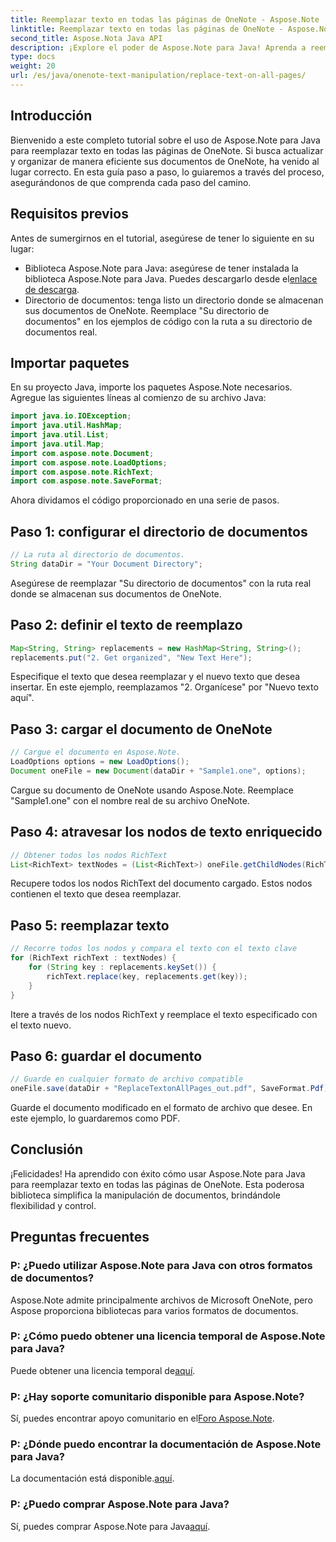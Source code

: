 ```yaml
---
title: Reemplazar texto en todas las páginas de OneNote - Aspose.Note
linktitle: Reemplazar texto en todas las páginas de OneNote - Aspose.Note
second_title: Aspose.Nota Java API
description: ¡Explore el poder de Aspose.Note para Java! Aprenda a reemplazar texto sin esfuerzo en todas las páginas de OneNote. Siga nuestra guía paso a paso para una manipulación de documentos perfecta.
type: docs
weight: 20
url: /es/java/onenote-text-manipulation/replace-text-on-all-pages/
---
```

## Introducción
Bienvenido a este completo tutorial sobre el uso de Aspose.Note para Java para reemplazar texto en todas las páginas de OneNote. Si busca actualizar y organizar de manera eficiente sus documentos de OneNote, ha venido al lugar correcto. En esta guía paso a paso, lo guiaremos a través del proceso, asegurándonos de que comprenda cada paso del camino.
## Requisitos previos
Antes de sumergirnos en el tutorial, asegúrese de tener lo siguiente en su lugar:
-  Biblioteca Aspose.Note para Java: asegúrese de tener instalada la biblioteca Aspose.Note para Java. Puedes descargarlo desde el[enlace de descarga](https://releases.aspose.com/note/java/).
- Directorio de documentos: tenga listo un directorio donde se almacenan sus documentos de OneNote. Reemplace "Su directorio de documentos" en los ejemplos de código con la ruta a su directorio de documentos real.
## Importar paquetes
En su proyecto Java, importe los paquetes Aspose.Note necesarios. Agregue las siguientes líneas al comienzo de su archivo Java:
```java
import java.io.IOException;
import java.util.HashMap;
import java.util.List;
import java.util.Map;
import com.aspose.note.Document;
import com.aspose.note.LoadOptions;
import com.aspose.note.RichText;
import com.aspose.note.SaveFormat;
```
Ahora dividamos el código proporcionado en una serie de pasos.
## Paso 1: configurar el directorio de documentos
```java
// La ruta al directorio de documentos.
String dataDir = "Your Document Directory";
```
Asegúrese de reemplazar "Su directorio de documentos" con la ruta real donde se almacenan sus documentos de OneNote.
## Paso 2: definir el texto de reemplazo
```java
Map<String, String> replacements = new HashMap<String, String>();
replacements.put("2. Get organized", "New Text Here");
```
Especifique el texto que desea reemplazar y el nuevo texto que desea insertar. En este ejemplo, reemplazamos "2. Organícese" por "Nuevo texto aquí".
## Paso 3: cargar el documento de OneNote
```java
// Cargue el documento en Aspose.Note.
LoadOptions options = new LoadOptions();
Document oneFile = new Document(dataDir + "Sample1.one", options);
```
Cargue su documento de OneNote usando Aspose.Note. Reemplace "Sample1.one" con el nombre real de su archivo OneNote.
## Paso 4: atravesar los nodos de texto enriquecido
```java
// Obtener todos los nodos RichText
List<RichText> textNodes = (List<RichText>) oneFile.getChildNodes(RichText.class);
```
Recupere todos los nodos RichText del documento cargado. Estos nodos contienen el texto que desea reemplazar.
## Paso 5: reemplazar texto
```java
// Recorre todos los nodos y compara el texto con el texto clave
for (RichText richText : textNodes) {
    for (String key : replacements.keySet()) {
        richText.replace(key, replacements.get(key));
    }
}
```
Itere a través de los nodos RichText y reemplace el texto especificado con el texto nuevo.
## Paso 6: guardar el documento
```java
// Guarde en cualquier formato de archivo compatible
oneFile.save(dataDir + "ReplaceTextonAllPages_out.pdf", SaveFormat.Pdf);
```
Guarde el documento modificado en el formato de archivo que desee. En este ejemplo, lo guardaremos como PDF.
## Conclusión
¡Felicidades! Ha aprendido con éxito cómo usar Aspose.Note para Java para reemplazar texto en todas las páginas de OneNote. Esta poderosa biblioteca simplifica la manipulación de documentos, brindándole flexibilidad y control.
## Preguntas frecuentes
### P: ¿Puedo utilizar Aspose.Note para Java con otros formatos de documentos?
Aspose.Note admite principalmente archivos de Microsoft OneNote, pero Aspose proporciona bibliotecas para varios formatos de documentos.
### P: ¿Cómo puedo obtener una licencia temporal de Aspose.Note para Java?
 Puede obtener una licencia temporal de[aquí](https://purchase.aspose.com/temporary-license/).
### P: ¿Hay soporte comunitario disponible para Aspose.Note?
 Sí, puedes encontrar apoyo comunitario en el[Foro Aspose.Note](https://forum.aspose.com/c/note/28).
### P: ¿Dónde puedo encontrar la documentación de Aspose.Note para Java?
 La documentación está disponible.[aquí](https://reference.aspose.com/note/java/).
### P: ¿Puedo comprar Aspose.Note para Java? 
 Sí, puedes comprar Aspose.Note para Java[aquí](https://purchase.aspose.com/buy).